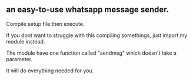 ## an easy-to-use whatsapp message sender.

Compile setup file then execute.

If you dont want to struggle with this compiling
somethings, just import my module instead.

The module have one function called "sendmsg" 
which doesn't take a parameter.

It will do everything needed for you.
